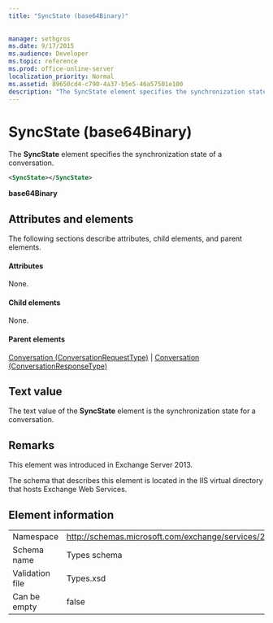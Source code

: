 ```yaml
---
title: "SyncState (base64Binary)"
 
 
manager: sethgros
ms.date: 9/17/2015
ms.audience: Developer
ms.topic: reference
ms.prod: office-online-server
localization_priority: Normal
ms.assetid: 89650cd4-c790-4a37-b5e5-46a57501e100
description: "The SyncState element specifies the synchronization state of a conversation."
---
```


# SyncState (base64Binary)

The **SyncState** element specifies the synchronization state of a conversation. 
  
```XML
<SyncState></SyncState>
```

 **base64Binary**
## Attributes and elements

The following sections describe attributes, child elements, and parent elements.
  
#### Attributes

None.
  
#### Child elements

None.
  
#### Parent elements

[Conversation (ConversationRequestType)](conversation-conversationrequesttype.md) | [Conversation (ConversationResponseType)](conversation-conversationresponsetype.md)
  
## Text value

The text value of the **SyncState** element is the synchronization state for a conversation. 
  
## Remarks

This element was introduced in Exchange Server 2013.
  
The schema that describes this element is located in the IIS virtual directory that hosts Exchange Web Services.
  
## Element information

|||
|:-----|:-----|
|Namespace  <br/> |http://schemas.microsoft.com/exchange/services/2006/types  <br/> |
|Schema name  <br/> |Types schema  <br/> |
|Validation file  <br/> |Types.xsd  <br/> |
|Can be empty  <br/> |false  <br/> |
   

